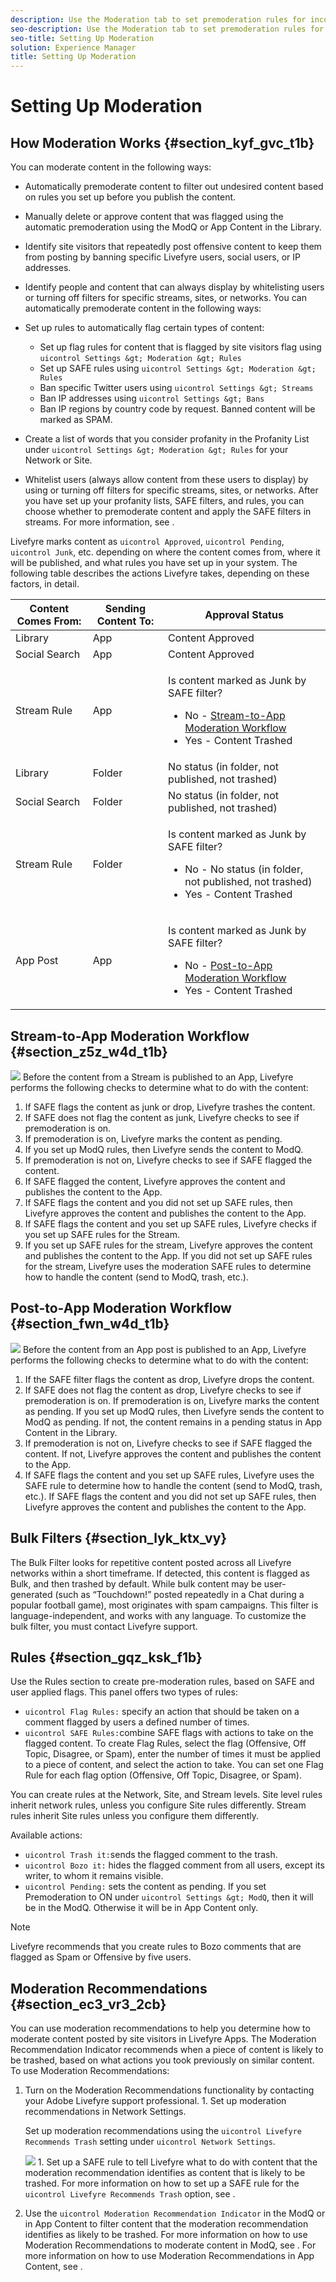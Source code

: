 ```yaml
---
description: Use the Moderation tab to set premoderation rules for incoming content, including profanity lists, flag rules, and banned IP addresses.
seo-description: Use the Moderation tab to set premoderation rules for incoming content, including profanity lists, flag rules, and banned IP addresses.
seo-title: Setting Up Moderation
solution: Experience Manager
title: Setting Up Moderation
---
```


# Setting Up Moderation

## How Moderation Works {#section_kyf_gvc_t1b}

You can moderate content in the following ways:

* Automatically premoderate content to filter out undesired content based on rules you set up before you publish the content.
* Manually delete or approve content that was flagged using the automatic premoderation using the ModQ or App Content in the Library.
* Identify site visitors that repeatedly post offensive content to keep them from posting by banning specific Livefyre users, social users, or IP addresses.
* Identify people and content that can always display by whitelisting users or turning off filters for specific streams, sites, or networks.
You can automatically premoderate content in the following ways:

* Set up rules to automatically flag certain types of content:
    * Set up flag rules for content that is flagged by site visitors flag using `uicontrol Settings &gt; Moderation &gt; Rules`
    * Set up SAFE rules using `uicontrol Settings &gt; Moderation &gt; Rules`
    * Ban specific Twitter users using `uicontrol Settings &gt; Streams`
    * Ban IP addresses using `uicontrol Settings &gt; Bans`
    * Ban IP regions by country code by request. Banned content will be marked as SPAM.
  
* Create a list of words that you consider profanity in the Profanity List under `uicontrol Settings &gt; Moderation &gt; Rules` for your Network or Site.
* Whitelist users (always allow content from these users to display) by using or turning off filters for specific streams, sites, or networks.
After you have set up your profanity lists, SAFE filters, and rules, you can choose whether to premoderate content and apply the SAFE filters in streams. For more information, see [](c_stream_rule_options_for_all_stream_rules.md#c_stream_rule_options_for_all_stream_rules).

Livefyre marks content as `uicontrol Approved`, `uicontrol Pending`, `uicontrol Junk`, etc. depending on where the content comes from, where it will be published, and what rules you have set up in your system. The following table describes the actions Livefyre takes, depending on these factors, in detail.

<table frame="all" rowsep="1" colsep="1" id="table_jcs_wnd_t1b"> 
 <title>How Moderation Works</title> 
 <tgroup cols="3"> 
  <colspec colname="c1" colnum="1" colwidth="1.0*" /> 
  <colspec colname="c2" colnum="2" colwidth="1.0*" /> 
  <colspec colname="c3" colnum="3" colwidth="1.0*" /> 
  <thead> 
   <tr> 
    <th class="entry">Content Comes From:</th> 
    <th class="entry">Sending Content To:</th> 
    <th class="entry">Approval Status</th> 
   </tr> 
  </thead> 
  <tbody> 
   <tr> 
    <td>Library</td> 
    <td>App</td> 
    <td>Content Approved</td> 
   </tr> 
   <tr> 
    <td>Social Search</td> 
    <td>App</td> 
    <td>Content Approved</td> 
   </tr> 
   <tr> 
    <td>Stream Rule</td> 
    <td>App</td> 
    <td> <p>Is content marked as Junk by SAFE filter?</p> 
     <ul id="ul_s4m_r4d_t1b"> 
      <li>No - <a href="#c_setting_up_moderation/section_z5z_w4d_t1b" format="dita">Stream-to-App Moderation Workflow</a></li> 
      <li>Yes - Content Trashed</li> 
     </ul> </td> 
   </tr> 
   <tr> 
    <td>Library</td> 
    <td>Folder</td> 
    <td>No status (in folder, not published, not trashed)</td> 
   </tr> 
   <tr> 
    <td>Social Search</td> 
    <td>Folder</td> 
    <td>No status (in folder, not published, not trashed)</td> 
   </tr> 
   <tr> 
    <td>Stream Rule</td> 
    <td>Folder</td> 
    <td> <p>Is content marked as Junk by SAFE filter?</p> 
     <ul id="ul_h1n_p4d_t1b"> 
      <li>No - No status (in folder, not published, not trashed)</li> 
      <li>Yes - Content Trashed</li> 
     </ul> </td> 
   </tr> 
   <tr> 
    <td>App Post</td> 
    <td>App</td> 
    <td> <p>Is content marked as Junk by SAFE filter?</p> 
     <ul id="ul_mkf_t4d_t1b"> 
      <li>No - <a href="#c_setting_up_moderation/section_fwn_w4d_t1b" format="dita">Post-to-App Moderation Workflow</a></li> 
      <li>Yes - Content Trashed</li> 
     </ul> </td> 
   </tr> 
  </tbody> 
 </tgroup> 
</table>

## Stream-to-App Moderation Workflow {#section_z5z_w4d_t1b}

![](images/stream_to_app_workflow.png)
Before the content from a Stream is published to an App, Livefyre performs the following checks to determine what to do with the content:

1. If SAFE flags the content as junk or drop, Livefyre trashes the content.
1. If SAFE does not flag the content as junk, Livefyre checks to see if premoderation is on.
1. If premoderation is on, Livefyre marks the content as pending.
1. If you set up ModQ rules, then Livefyre sends the content to ModQ.
1. If premoderation is not on, Livefyre checks to see if SAFE flagged the content.
1. If SAFE flagged the content, Livefyre approves the content and publishes the content to the App.
1. If SAFE flags the content and you did not set up SAFE rules, then Livefyre approves the content and publishes the content to the App.
1. If SAFE flags the content and you set up SAFE rules, Livefyre checks if you set up SAFE rules for the Stream.
1. If you set up SAFE rules for the stream, Livefyre approves the content and publishes the content to the App. If you did not set up SAFE rules for the stream, Livefyre uses the moderation SAFE rules to determine how to handle the content (send to ModQ, trash, etc.).
## Post-to-App Moderation Workflow {#section_fwn_w4d_t1b}

![](images/post_to_app_workflow.png)
Before the content from an App post is published to an App, Livefyre performs the following checks to determine what to do with the content:

1. If the SAFE filter flags the content as drop, Livefyre drops the content.
1. If SAFE does not flag the content as drop, Livefyre checks to see if premoderation is on. If premoderation is on, Livefyre marks the content as pending. If you set up ModQ rules, then Livefyre sends the content to ModQ as pending. If not, the content remains in a pending status in App Content in the Library.
1. If premoderation is not on, Livefyre checks to see if SAFE flagged the content. If not, Livefyre approves the content and publishes the content to the App.
1. If SAFE flags the content and you set up SAFE rules, Livefyre uses the SAFE rule to determine how to handle the content (send to ModQ, trash, etc.). If SAFE flags the content and you did not set up SAFE rules, then Livefyre approves the content and publishes the content to the App.
## Bulk Filters {#section_lyk_ktx_vy}

The Bulk Filter looks for repetitive content posted across all Livefyre networks within a short timeframe. If detected, this content is flagged as Bulk, and then trashed by default. While bulk content may be user-generated (such as “Touchdown!” posted repeatedly in a Chat during a popular football game), most originates with spam campaigns. This filter is language-independent, and works with any language. To customize the bulk filter, you must contact Livefyre support.

## Rules {#section_gqz_ksk_f1b}

Use the Rules section to create pre-moderation rules, based on SAFE and user applied flags. This panel offers two types of rules:

* `uicontrol Flag Rules:` specify an action that should be taken on a comment flagged by users a defined number of times.
* `uicontrol SAFE Rules:`combine SAFE flags with actions to take on the flagged content.
To create Flag Rules, select the flag (Offensive, Off Topic, Disagree, or Spam), enter the number of times it must be applied to a piece of content, and select the action to take. You can set one Flag Rule for each flag option (Offensive, Off Topic, Disagree, or Spam).

You can create rules at the Network, Site, and Stream levels. Site level rules inherit network rules, unless you configure Site rules differently. Stream rules inherit Site rules unless you configure them differently.

Available actions:

* `uicontrol Trash it:`sends the flagged comment to the trash.
* `uicontrol Bozo it:` hides the flagged comment from all users, except its writer, to whom it remains visible.
* `uicontrol Pending:` sets the content as pending. If you set Premoderation to ON under `uicontrol Settings &gt; ModQ`, then it will be in the ModQ. Otherwise it will be in App Content only.
>[!NOTE]
>
>Livefyre recommends that you create rules to Bozo comments that are flagged as Spam or Offensive by five users.
## Moderation Recommendations {#section_ec3_vr3_2cb}

You can use moderation recommendations to help you determine how to moderate content posted by site visitors in Livefyre Apps. The Moderation Recommendation Indicator recommends when a piece of content is likely to be trashed, based on what actions you took previously on similar content. To use Moderation Recommendations:
1. Turn on the Moderation Recommendations functionality by contacting your Adobe Livefyre support professional.
   1.
   Set up moderation recommendations in Network Settings.
   
   Set up moderation recommendations using the `uicontrol Livefyre Recommends Trash` setting under `uicontrol Network Settings`.
   
   ![](images/image_mod_reco_trash.png)
   1.
   Set up a SAFE rule to tell Livefyre what to do with content that the moderation recommendation identifies as content that is likely to be trashed. For more information on how to set up a SAFE rule for the `uicontrol Livefyre Recommends Trash` option, see [](c_moderation.md#c_moderation).
   
   
1. Use the `uicontrol Moderation Recommendation Indicator` in the ModQ or in App Content to filter content that the moderation recommendation identifies as likely to be trashed. For more information on how to use Moderation Recommendations to moderate content in ModQ, see [](c_modq.md#c_modq). For more information on how to use Moderation Recommendations in App Content, see [](c_moderate_content_using_app_content.md#c_moderate_content_using_app_content).

